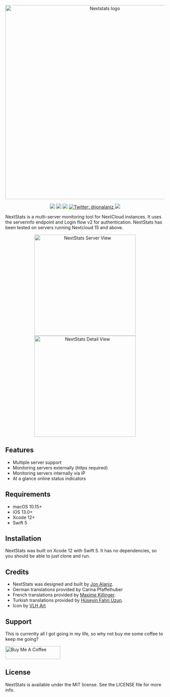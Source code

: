 <p align="center">
    <img src="http://www.jonalaniz.com/wp-content/uploads/2020/12/nextstats-logo.png" alt="Nextstats logo" width="614" maxHeight="171" />
</p>

<p align="center">
    <img src="https://img.shields.io/badge/iOS-13.0+-blueviolet.svg" />
    <img src="https://img.shields.io/badge/macOS-10.15+-red.svg" />
    <img src="https://img.shields.io/badge/Swift-5.0-orange.svg" />
    <a href="https://twitter.com/jonalaniz">
        <img src="https://img.shields.io/badge/Contact-@jonalaniz-blue.svg?style=flat" alt="Twitter: @jonalaniz" />
    </a>
    <img src="https://img.shields.io/badge/License-MIT-lightgrey.svg" />
</p>

NextStats is a multi-server monitoring tool for NextCloud instances. It uses the serverinfo endpoint and Login flow v2 for authentication. NextStats has been tested on servers running Nextcloud 15 and above.

<p align="center">
    <img alt="NextStats Server View" src="http://www.jonalaniz.com/wp-content/uploads/2021/07/nextstats_server_2.0.6.png" width="320">
    <img alt="NextStats Detail View" src="http://www.jonalaniz.com/wp-content/uploads/2021/07/nextstats_detail_2.0.6.png" width="320">
</p>

## Features
- Multiple server support
- Monitoring servers externally (https required)
- Monitoring servers internally via IP
- At a glance online status indicators

## Requirements
- macOS 10.15+
- iOS 13.0+
- Xcode 12+
- Swift 5

## Installation

NextStats was built on Xcode 12 with Swift 5. It has no dependencies, so you should be able to just clone and run.

## Credits

- NextStats was designed and built by [Jon Alaniz](https://twitter.com/jonalaniz).
- German translations provided by Carina Pfaffelhuber
- French translations provided by [Maxime Killinger](https://github.com/maxime-killinger).
- Turkish translations provided by [Hüseyin Fahri Uzun](https://github.com/fuzunspm).
- Icon by [VLH Art](https://twitter.com/VLHart)

## Support

This is currenlty all I got going in my life, so why not buy me some coffee to keep me going?

<a href="https://www.buymeacoffee.com/jonalaniz" target="_blank"><img src="https://www.buymeacoffee.com/assets/img/custom_images/yellow_img.png" alt="Buy Me A Coffee" height="41" width="174"></a>

## License

NextStats is available under the MIT license. See the LICENSE file for more info.
